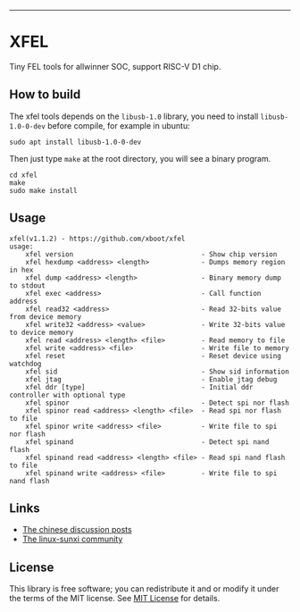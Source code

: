 

***
# XFEL
Tiny FEL tools for allwinner SOC, support RISC-V D1 chip.

## How to build

The xfel tools depends on the `libusb-1.0` library, you need to install `libusb-1.0-0-dev` before compile, for example in ubuntu:
```shell
sudo apt install libusb-1.0-0-dev
```

Then just type `make` at the root directory, you will see a binary program.

```shell
cd xfel
make
sudo make install
```

## Usage

```
xfel(v1.1.2) - https://github.com/xboot/xfel
usage:
    xfel version                                - Show chip version
    xfel hexdump <address> <length>             - Dumps memory region in hex
    xfel dump <address> <length>                - Binary memory dump to stdout
    xfel exec <address>                         - Call function address
    xfel read32 <address>                       - Read 32-bits value from device memory
    xfel write32 <address> <value>              - Write 32-bits value to device memory
    xfel read <address> <length> <file>         - Read memory to file
    xfel write <address> <file>                 - Write file to memory
    xfel reset                                  - Reset device using watchdog
    xfel sid                                    - Show sid information
    xfel jtag                                   - Enable jtag debug
    xfel ddr [type]                             - Initial ddr controller with optional type
    xfel spinor                                 - Detect spi nor flash
    xfel spinor read <address> <length> <file>  - Read spi nor flash to file
    xfel spinor write <address> <file>          - Write file to spi nor flash
    xfel spinand                                - Detect spi nand flash
    xfel spinand read <address> <length> <file> - Read spi nand flash to file
    xfel spinand write <address> <file>         - Write file to spi nand flash
```

## Links

* [The chinese discussion posts](https://whycan.com/t_6546.html)
* [The  linux-sunxi community](http://sunxi.org/)

## License

This library is free software; you can redistribute it and or modify it under the terms of the MIT license. See [MIT License](LICENSE) for details.

